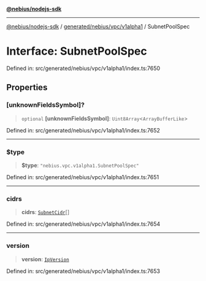 [**@nebius/nodejs-sdk**](../../../../../README.md)

---

[@nebius/nodejs-sdk](../../../../../README.md) / [generated/nebius/vpc/v1alpha1](../README.md) / SubnetPoolSpec

# Interface: SubnetPoolSpec

Defined in: src/generated/nebius/vpc/v1alpha1/index.ts:7650

## Properties

### \[unknownFieldsSymbol\]?

> `optional` **\[unknownFieldsSymbol\]**: `Uint8Array`\<`ArrayBufferLike`\>

Defined in: src/generated/nebius/vpc/v1alpha1/index.ts:7652

---

### $type

> **$type**: `"nebius.vpc.v1alpha1.SubnetPoolSpec"`

Defined in: src/generated/nebius/vpc/v1alpha1/index.ts:7651

---

### cidrs

> **cidrs**: [`SubnetCidr`](SubnetCidr.md)[]

Defined in: src/generated/nebius/vpc/v1alpha1/index.ts:7654

---

### version

> **version**: [`IpVersion`](../type-aliases/IpVersion.md)

Defined in: src/generated/nebius/vpc/v1alpha1/index.ts:7653

